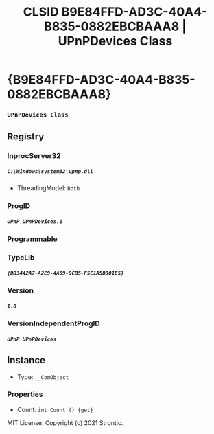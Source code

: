 ﻿---
title: "CLSID B9E84FFD-AD3C-40A4-B835-0882EBCBAAA8 | UPnPDevices Class"
excerpt: What is COM-Object CLSID B9E84FFD-AD3C-40A4-B835-0882EBCBAAA8?
---

# {B9E84FFD-AD3C-40A4-B835-0882EBCBAAA8}

### `UPnPDevices Class`

## Registry


### InprocServer32

##### `C:\Windows\system32\upnp.dll`
* ThreadingModel: `Both`

### ProgID

##### `UPnP.UPnPDevices.1`

### Programmable


### TypeLib

##### `{DB3442A7-A2E9-4A59-9CB5-F5C1A5D901E5}`

### Version

##### `1.0`

### VersionIndependentProgID

##### `UPnP.UPnPDevices`

## Instance

* Type: `__ComObject`

### Properties

* Count: `int Count () {get} `

MIT License. Copyright (c) 2021 Strontic.


